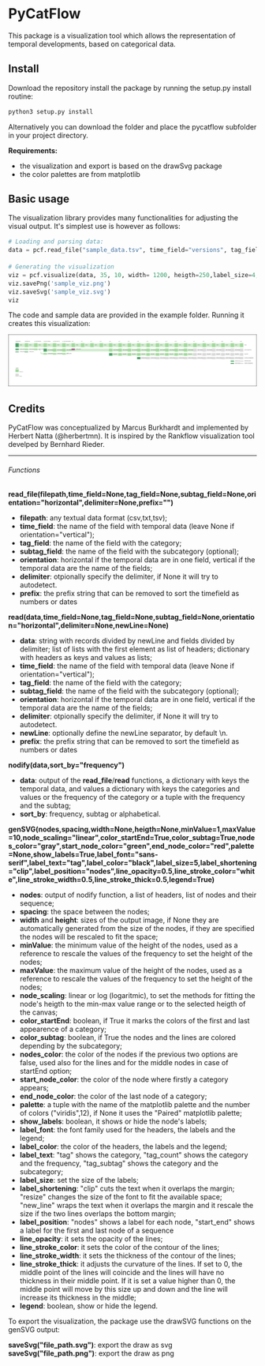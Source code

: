 # PyCatFlow

This package is a visualization tool which allows the representation of temporal developments, based on categorical data.

## Install 

Download the repository install the package by running the setup.py install routine:

```python
python3 setup.py install
```

Alternatively you can download the folder and place the pycatflow subfolder in your project directory. 

**Requirements:** 
- the visualization and export is based on the drawSvg package
- the color palettes are from matplotlib


## Basic usage

The visualization library provides many functionalities for adjusting the visual output. It's simplest use is however as follows:

```Python
# Loading and parsing data:
data = pcf.read_file("sample_data.tsv", time_field="versions", tag_field="permissions", subtag_field="app_review", sort_field="col_order")

# Generating the visualization
viz = pcf.visualize(data, 35, 10, width= 1200, heigth=250,label_size=4, label_shortening="resize")
viz.savePng('sample_viz.png')
viz.saveSvg('sample_viz.svg')
viz
```

The code and sample data are provided in the example folder. Running it creates this visualization:

![Sample Visualization](example/sample_viz.svg)


## Credits

PyCatFlow was conceptualized by Marcus Burkhardt and implemented by Herbert Natta (@herbertmn). It is inspired by the Rankflow visualization tool develped by Bernhard Rieder.

----------------------


<h6>Functions</h6>

**read_file(filepath,time_field=None,tag_field=None,subtag_field=None,orientation="horizontal",delimiter=None,prefix="")**
* **filepath**: any textual data format (csv,txt,tsv);
* **time_field**: the name of the field with temporal data (leave None if orientation="vertical");
* **tag_field**: the name of the field with the category;
* **subtag_field**: the name of the field with the subcategory (optional);
* **orientation**: horizontal if the temporal data are in one field, vertical if the temporal data are the name of  the fields;
* **delimiter**: otpionally specify the delimiter, if None it will try to autodetect.
* **prefix**: the prefix string that can be removed to sort the timefield as numbers or dates

**read(data,time_field=None,tag_field=None,subtag_field=None,orientation="horizontal",delimiter=None,newLine=None)**
* **data**: string with records divided by newLine and fields divided by delimiter; list of lists with the first element as list of headers; dictionary with headers as keys and values as lists;
* **time_field**: the name of the field with temporal data (leave None if orientation="vertical");
* **tag_field**: the name of the field with the category;
* **subtag_field**: the name of the field with the subcategory (optional);
* **orientation**: horizontal if the temporal data are in one field, vertical if the temporal data are the name of  the fields;
* **delimiter**: otpionally specify the delimiter, if None it will try to autodetect.
* **newLine**: optionally define the newLine separator, by default \n.
* **prefix**: the prefix string that can be removed to sort the timefield as numbers or dates

**nodify(data,sort_by="frequency")**
* **data**: output of the **read_file**/**read** functions, a dictionary with keys the temporal data, and values a dictionary with keys the categories and values or the frequency of the category or a tuple with the frequency and the subtag;
* **sort_by**: frequency, subtag or alphabetical.

**genSVG(nodes,spacing,width=None,heigth=None,minValue=1,maxValue=10,node_scaling="linear",color_startEnd=True,color_subtag=True,nodes_color="gray",start_node_color="green",end_node_color="red",palette=None,show_labels=True,label_font="sans-serif",label_text="tag",label_color="black",label_size=5,label_shortening="clip",label_position="nodes",line_opacity=0.5,line_stroke_color="white",line_stroke_width=0.5,line_stroke_thick=0.5,legend=True)**
* **nodes**: output of nodify function, a list of headers, list of nodes and their sequence;
* **spacing**: the space between the nodes;
* **width** and **height**: sizes of the output image, if None they are automatically generated from the size of the nodes, if they are specified the nodes will be rescaled to fit the space;
* **minValue**: the minimum value of the height of the nodes, used as a reference to rescale the values of the frequency to set the height of the nodes;
* **maxValue**: the maximum value of the height of the nodes, used as a reference to rescale the values of the frequency to set the height of the nodes;
* **node_scaling**: linear or log (logaritmic), to set the methods for fitting the node's heigth to the min-max value range or to the selected heigth of the canvas;
* **color_startEnd**: boolean, if True it marks the colors of the first and last appearence of a category;
* **color_subtag**: boolean, if True the nodes and the lines are colored depending by the subcategory;
* **nodes_color**: the color of the nodes if the previous two options are false, used also for the lines and for the middle nodes in case of startEnd option;
* **start_node_color**: the color of the node where firstly a category appears;
* **end_node_color**: the color of the last node of a category;
* **palette**: a tuple with the name of the matplotlib palette and the number of colors ("viridis",12), if None it uses the "Paired" matplotlib palette;
* **show_labels**: boolean, it shows or hide the node's labels;
* **label_font**: the font family used for the headers, the labels and the legend;
* **label_color**: the color of the headers, the labels and the legend;
* **label_text**: "tag" shows the category, "tag_count" shows the category and the frequency, "tag_subtag" shows the category and the subcategory;
* **label_size**: set the size of the labels;
* **label_shortening**: "clip" cuts the text when it overlaps the margin; "resize" changes the size of the font to fit the available space; "new_line" wraps the text when it overlaps the margin and it rescale the size if the two lines overlaps the bottom margin;
* **label_position**: "nodes" shows a label for each node, "start_end" shows a label for the first and last node of a sequence
* **line_opacity**: it sets the opacity of the lines;
* **line_stroke_color**: it sets the color of the contour of the lines;
* **line_stroke_width**: it sets the thickness of the contour of the lines;
* **line_stroke_thick**: it adjusts the curvature of the lines. If set to 0, the middle point of the lines will coincide and the lines will have no thickness in their middle point. If it is set a value higher than 0, the middle point will move by this size up and down and the line will increase its thickness in the middle;
* **legend**: boolean, show or hide the legend.

To export the visualization, the package use the drawSVG functions on the genSVG output:

**saveSvg("file_path.svg")**: export the draw as svg
**saveSvg("file_path.png")**: export the draw as png
